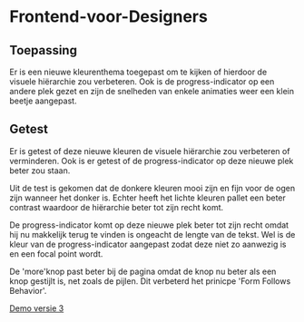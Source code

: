 # Frontend-voor-Designers

## Toepassing
Er is een nieuwe kleurenthema toegepast om te kijken of hierdoor de visuele hiërarchie zou verbeteren. Ook is de progress-indicator op een andere plek gezet en zijn de snelheden van enkele animaties weer een klein beetje aangepast.

## Getest
Er is getest of deze nieuwe kleuren de visuele hiërarchie zou verbeteren of verminderen. Ook is er getest of de progress-indicator op deze nieuwe plek beter zou staan.

Uit de test is gekomen dat de donkere kleuren mooi zijn en fijn voor de ogen zijn wanneer het donker is. Echter heeft het lichte kleuren pallet een beter contrast waardoor de hiërarchie beter tot zijn recht komt.

De progress-indicator komt op deze nieuwe plek beter tot zijn recht omdat hij nu makkelijk terug te vinden is ongeacht de lengte van de tekst. Wel is de kleur van de progress-indicator aangepast zodat deze niet zo aanwezig is en een focal point wordt.

De 'more'knop past beter bij de pagina omdat de knop nu beter als een knop gestijlt is, net zoals de pijlen. Dit verbeterd het prinicpe 'Form Follows Behavior'.

[Demo versie 3](https://BrianJakobs.github.io/frontendvoordesigners/opdracht3/v3/)
